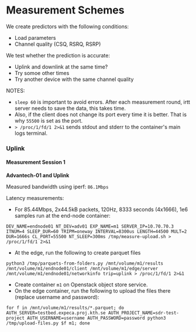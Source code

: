 # Measurement Schemes

We create predictors with the following conditions:
- Load parameters
- Channel quality (CSQ, RSRQ, RSRP)

We test whether the prediction is accurate:
- Uplink and downlink at the same time?
- Try somoe other times
- Try another device with the same channel quality

NOTES:
- `sleep 60` is important to avoid errors. After each measurement round, irtt server needs to save the data, this takes time.
- Also, if the client does not change its port every time it is better. That is why `55500` is set as the port.
- `> /proc/1/fd/1 2>&1` sends stdout and stderr to the container's main logs terminal.

### Uplink

#### Measurement Session 1

**Advantech-01 and Uplink**

Measured bandwidth using iperf: `86.1Mbps`

Latency measurements:

- For 85.44Mbps, 2x44.5kB packets, 120Hz, 8333 seconds (4x1666), 1e6 samples run at the end-node container:
```
DEV_NAME=endnode01 NT_DEV=adv01 EXP_NAME=m1 SERVER_IP=10.70.70.3 ITNUM=4 SLEEP_DUR=60 TRIPM=oneway INTERVAL=8300us LENGTH=44500 MULT=2 DUR=1666s CL_PORT=55500 NT_SLEEP=300ms /tmp/measure-upload.sh > /proc/1/fd/1 2>&1
```

- At the edge, run the following to create parquet files
```
python3 /tmp/parquets-from-folders.py /mnt/volume/m1/results /mnt/volume/m1/endnode01/client /mnt/volume/m1/edge/server /mnt/volume/m1/endnode01/networkinfo trip=uplink > /proc/1/fd/1 2>&1
```
- Create container `m1` on Openstack object store service.
- On the edge container, run the following to upload the files there (replace username and password):
```
for f in /mnt/volume/m1/results/*.parquet; do AUTH_SERVER=testbed.expeca.proj.kth.se AUTH_PROJECT_NAME=sdr-test-project AUTH_USERNAME=username AUTH_PASSWORD=password python3 /tmp/upload-files.py $f m1; done
```
